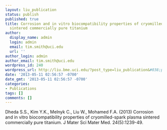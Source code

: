```yaml
---
layout: liu_publication
status: publish
published: true
title: Corrosion and in vitro biocompatibility properties of cryomilled-spark plasma
  sintered commercially pure titanium
author:
  display_name: admin
  login: admin
  email: tim.smith@uci.edu
  url: ''
author_login: admin
author_email: tim.smith@uci.edu
wordpress_id: 240
wordpress_url: http://liu.bme.uci.edu/?post_type=liu_publication&#038;p=240
date: '2013-05-11 02:56:57 -0700'
date_gmt: '2013-05-11 02:56:57 -0700'
categories:
- Publications
tags: []
comments: []
---
```

<div title="Page 3">
<div>
<div>
<p>Dheda S.S., Kim Y.K., Melnyk C., Liu W., Mohamed F.A. (2013) Corrosion and in vitro biocompatibility properties of cryomilled-spark plasma sintered commercially pure titanium. J Mater Sci Mater Med. 24(5):1239-49.</p>
<p></div><br />
</div><br />
</div></p>
